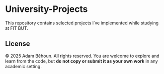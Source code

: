 # University-Projects
This repository contains selected projects I’ve implemented while studying at FIT BUT.

## License

© 2025 Adam Běhoun. All rights reserved.
You are welcome to explore and learn from the code, but **do not copy or submit it as your own work** in any academic setting.

